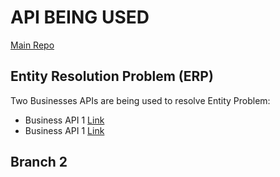# API BEING USED
[Main Repo](https://github.com/RaoAkif/RailsBusinessesAPI)

## Entity Resolution Problem (ERP)
Two Businesses APIs are being used to resolve Entity Problem:
  - Business API 1 [Link](https://github.com/RaoAkif/RailsBusinessesAPI/tree/main1)
  - Business API 1 [Link](https://github.com/RaoAkif/RailsBusinessesAPI/tree/main2)
  
## Branch 2
